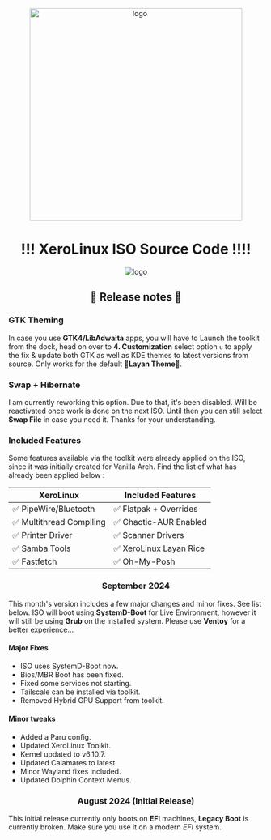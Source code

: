 <p align="center">
    <img width="420" src="https://i.imgur.com/QWqMIsr.png" alt="logo">
</p>

<h1 align="center">!!! XeroLinux ISO Source Code !!!!</h1>

<p align="center">
    <img src="https://i.imgur.com/ejZ1ZQv.png" alt="logo">
</p>

<h2 align="center">🚀 Release notes 🚀</h2>

### GTK Theming

In case you use **GTK4/LibAdwaita** apps, you will have to Launch the toolkit from the dock, head on over to **4. Customization** select option `u` to apply the fix & update both GTK as well as KDE themes to latest versions from source. Only works for the default 🎨**Layan Theme**🎨.

### Swap + Hibernate

I am currently reworking this option. Due to that, it's been disabled. Will be reactivated once work is done on the next ISO. Until then you can still select **Swap File** in case you need it. Thanks for your understanding.

### Included Features

Some features available via the toolkit were already applied on the ISO, since it was initially created for Vanilla Arch. Find the list of what has already been applied below :

<div align="center">

| XeroLinux                | Included Features       |
| ----------------------   | ----------------------  |
| ✅ PipeWire/Bluetooth    | ✅ Flatpak + Overrides  |
| ✅ Multithread Compiling | ✅ Chaotic-AUR Enabled  |
| ✅ Printer Driver        | ✅ Scanner Drivers      |
| ✅ Samba Tools           | ✅ XeroLinux Layan Rice |
| ✅ Fastfetch             | ✅ Oh-My-Posh           |

</div>

<h3 align="center">September 2024</h3>

This month's version includes a few major changes and minor fixes. See list below. ISO will boot using **SystemD-Boot** for Live Environment, however it will still be using **Grub** on the installed system. Please use **Ventoy** for a better experience...

#### Major Fixes

- ISO uses SystemD-Boot now.
- Bios/MBR Boot has been fixed.
- Fixed some services not starting.
- Tailscale can be installed via toolkit.
- Removed Hybrid GPU Support from toolkit.

#### Minor tweaks

- Added a Paru config.
- Updated XeroLinux Toolkit.
- Kernel updated to v6.10.7.
- Updated Calamares to latest.
- Minor Wayland fixes included.
- Updated Dolphin Context Menus.

<h3 align="center">August 2024 (Initial Release)</h3>

This initial release currently only boots on **EFI** machines, **Legacy Boot** is currently broken. Make sure you use it on a modern *EFI* system.


